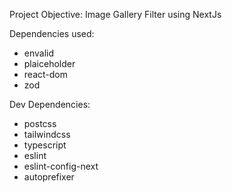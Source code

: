 Project Objective: Image Gallery Filter using NextJs

Dependencies used:
- envalid
- plaiceholder
- react-dom
- zod

Dev Dependencies:
- postcss
- tailwindcss
- typescript
- eslint
- eslint-config-next
- autoprefixer
